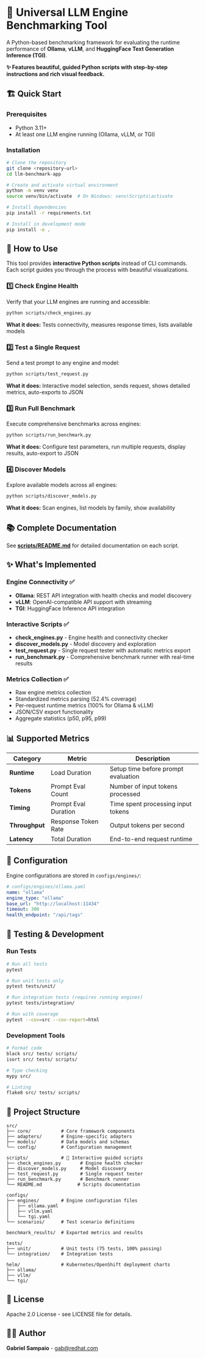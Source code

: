 # 🚀 Universal LLM Engine Benchmarking Tool

A Python-based benchmarking framework for evaluating the runtime performance of **Ollama**, **vLLM**, and **HuggingFace Text Generation Inference (TGI)**.

**✨ Features beautiful, guided Python scripts with step-by-step instructions and rich visual feedback.**

## 🏗️ Quick Start

### Prerequisites
- Python 3.11+
- At least one LLM engine running (Ollama, vLLM, or TGI)

### Installation

```bash
# Clone the repository
git clone <repository-url>
cd llm-benchmark-app

# Create and activate virtual environment
python -m venv venv
source venv/bin/activate  # On Windows: venv\Scripts\activate

# Install dependencies
pip install -r requirements.txt

# Install in development mode
pip install -e .
```

## 🎯 How to Use

This tool provides **interactive Python scripts** instead of CLI commands. Each script guides you through the process with beautiful visualizations.

### 1️⃣ Check Engine Health
Verify that your LLM engines are running and accessible:
```bash
python scripts/check_engines.py
```
**What it does:** Tests connectivity, measures response times, lists available models

### 2️⃣ Test a Single Request
Send a test prompt to any engine and model:
```bash
python scripts/test_request.py
```
**What it does:** Interactive model selection, sends request, shows detailed metrics, auto-exports to JSON

### 3️⃣ Run Full Benchmark
Execute comprehensive benchmarks across engines:
```bash
python scripts/run_benchmark.py
```
**What it does:** Configure test parameters, run multiple requests, display results, auto-export to JSON

### 4️⃣ Discover Models
Explore available models across all engines:
```bash
python scripts/discover_models.py
```
**What it does:** Scan engines, list models by family, show availability

## 📚 Complete Documentation

See **[scripts/README.md](scripts/README.md)** for detailed documentation on each script.

## ✨ What's Implemented

### Engine Connectivity ✅
- **Ollama**: REST API integration with health checks and model discovery
- **vLLM**: OpenAI-compatible API support with streaming
- **TGI**: HuggingFace Inference API integration

### Interactive Scripts ✅
- **check_engines.py** - Engine health and connectivity checker
- **discover_models.py** - Model discovery and exploration
- **test_request.py** - Single request tester with automatic metrics export
- **run_benchmark.py** - Comprehensive benchmark runner with real-time results

### Metrics Collection ✅
- Raw engine metrics collection
- Standardized metrics parsing (52.4% coverage)
- Per-request runtime metrics (100% for Ollama & vLLM)
- JSON/CSV export functionality
- Aggregate statistics (p50, p95, p99)

## 📊 Supported Metrics

| Category | Metric | Description |
|----------|--------|-------------|
| **Runtime** | Load Duration | Setup time before prompt evaluation |
| **Tokens** | Prompt Eval Count | Number of input tokens processed |
| **Timing** | Prompt Eval Duration | Time spent processing input tokens |
| **Throughput** | Response Token Rate | Output tokens per second |
| **Latency** | Total Duration | End-to-end request runtime |

## 🔧 Configuration

Engine configurations are stored in `configs/engines/`:

```yaml
# configs/engines/ollama.yaml
name: "ollama"
engine_type: "ollama"
base_url: "http://localhost:11434"
timeout: 300
health_endpoint: "/api/tags"
```

## 🧪 Testing & Development

### Run Tests
```bash
# Run all tests
pytest

# Run unit tests only
pytest tests/unit/

# Run integration tests (requires running engines)
pytest tests/integration/

# Run with coverage
pytest --cov=src --cov-report=html
```

### Development Tools
```bash
# Format code
black src/ tests/ scripts/
isort src/ tests/ scripts/

# Type checking
mypy src/

# Linting
flake8 src/ tests/ scripts/
```

## 📁 Project Structure

```
src/
├── core/           # Core framework components
├── adapters/       # Engine-specific adapters
├── models/         # Data models and schemas
└── config/         # Configuration management

scripts/            # 🌟 Interactive guided scripts
├── check_engines.py       # Engine health checker
├── discover_models.py     # Model discovery
├── test_request.py        # Single request tester
├── run_benchmark.py       # Benchmark runner
└── README.md             # Scripts documentation

configs/
├── engines/        # Engine configuration files
│   ├── ollama.yaml
│   ├── vllm.yaml
│   └── tgi.yaml
└── scenarios/      # Test scenario definitions

benchmark_results/  # Exported metrics and results

tests/
├── unit/           # Unit tests (75 tests, 100% passing)
└── integration/    # Integration tests

helm/               # Kubernetes/OpenShift deployment charts
├── ollama/
├── vllm/
└── tgi/
```

## 📝 License

Apache 2.0 License - see LICENSE file for details.

## 👨‍💻 Author

**Gabriel Sampaio** - gab@redhat.com

